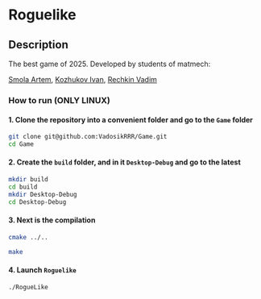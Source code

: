 # Roguelike

## Description

The best game of 2025. Developed by students of matmech: 

[Smola Artem](https://github.com/artem-smola),
[Kozhukov Ivan](https://github.com/Oddin60F),
[Rechkin Vadim](https://github.com/VadosikRRR)

### How to run (ONLY LINUX)

#### 1. Clone the repository into a convenient folder and go to the `Game` folder

```bash
git clone git@github.com:VadosikRRR/Game.git
cd Game
```

#### 2. Create the `build` folder, and in it `Desktop-Debug` and go to the latest

```bash
mkdir build
cd build
mkdir Desktop-Debug
cd Desktop-Debug
```

#### 3. Next is the compilation

```bash
cmake ../..
```

```bash
make
```

#### 4. Launch `Roguelike`

```bash
./RogueLike
```